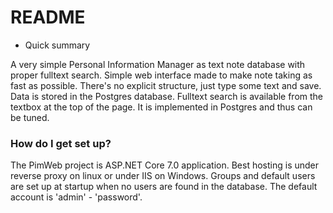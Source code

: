 # README #

* Quick summary

A very simple Personal Information Manager as text note database with proper fulltext search. Simple web interface made to make note taking as fast as possible.
There's no explicit structure, just type some text and save. Data is stored in the Postgres database.
Fulltext search is available from the textbox at the top of the page. It is implemented in Postgres and thus can be tuned.

### How do I get set up? ###
The PimWeb project is ASP.NET Core 7.0 application. Best hosting is under reverse proxy on linux or under IIS on Windows.
Groups and default users are set up at startup when no users are found in the database. The default account is 'admin' - 'password'.
